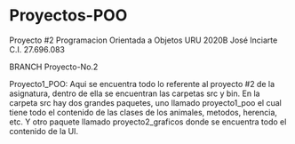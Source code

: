 # Proyectos-POO
Proyecto #2 Programacion Orientada a Objetos URU 2020B José Inciarte C.I. 27.696.083

BRANCH Proyecto-No.2

Proyecto1_POO: Aqui se encuentra todo lo referente al proyecto #2 de la asignatura, dentro de ella se encuentran las carpetas src y bin. En la carpeta src hay dos grandes paquetes, uno llamado proyecto1_poo el cual tiene todo el contenido de las clases de los animales, metodos, herencia, etc. Y otro paquete llamado proyecto2_graficos donde se encuentra todo el contenido de la UI.
